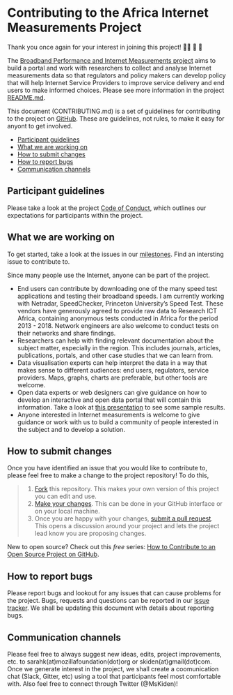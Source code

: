 # Contributing to the Africa Internet Measurements Project

Thank you once again for your interest in joining this project! 👏🏾 🎊 🎉

The [Broadband Performance and Internet Measurements project](https://github.com/MsKiden/africa-internet-measurements) aims to build a portal and work with researchers to collect and analyse Internet measurements data so that regulators and policy makers can develop policy that will help Internet Service Providers to improve service delivery and end users to make informed choices. Please see more information in the project [README.md](https://github.com/MsKiden/africa-internet-measurements/blob/master/README.md). 

This document (CONTRIBUTING.md) is a set of guidelines for contributing to the project on [GitHub](https://github.com/MsKiden/africa-internet-measurements). These are guidelines, not rules, to make it easy for anyont to get involved.

* [Participant guidelines](#participant-guidelines)
* [What we are working on](#what-we-are-working-on)
* [How to submit changes](#how-to-submit-changes)
* [How to report bugs](#how-to-report-bugs)
* [Communication channels](#communication-channels)

## Participant guidelines
Please take a look at the project [Code of Conduct](https://github.com/MsKiden/africa-internet-measurements/blob/master/CODE_OF_CONDUCT.md), which outlines our expectations for participants within the project. 

## What we are working on
To get started, take a look at the issues in our [milestones](https://github.com/MsKiden/africa-internet-measurements/projects/1). Find an intersting issue to contribute to. 

Since many people use the Internet, anyone can be part of the project. 
+ End users can contribute by downloading one of the many speed test applications and testing their broadband speeds. I am currently working with Netradar, SpeedChecker, Princeton University’s Speed Test. These vendors have generously agreed to provide raw data to Research ICT Africa, containing anonymous tests conducted in Africa for the period 2013 - 2018. Network engineers are also welcome to conduct tests on their networks and share findings. 
+	Researchers can help with finding relevant documentation about the subject matter, especially in the region. This includes journals, articles, publications, portals, and other case studies that we can learn from.
+ Data visualisation experts can help interpret the data in a way that makes sense to different audiences: end users, regulators, service providers. Maps, graphs, charts are preferable, but other tools are welcome. 
+ Open data experts or web designers can give guidance on how to develop an interactive and open data portal that will contain this information. Take a look at [this presentation](https://researchictafrica.net/wp/wp-content/uploads/2018/05/AIS18_performance-panel-vFinal-Draft.pdf) to see some sample results. 
+ Anyone interested in Internet measurements is welcome to give guidance or work with us to build a community of people interested in the subject and to develop a solution. 


## How to submit changes
Once you have identified an issue that you would like to contribute to, please feel free to make a change to the project repository! To do this, 

> 1. [Fork](https://help.github.com/articles/fork-a-repo/) this repository. This makes your own version of this project you can edit and use.
> 2. [Make your changes](https://guides.github.com/activities/forking/#making-changes). This can be done in your GitHub interface or on your local machine.
> 3. Once you are happy with your changes, [submit a pull request](https://help.github.com/articles/searching-issues-and-pull-requests/). This opens a discussion around your project and lets the project lead know you are proposing changes. 

New to open source? Check out this *free* series: [How to Contribute to an Open Source Project on GitHub](https://egghead.io/courses/how-to-contribute-to-an-open-source-project-on-github). 

## How to report bugs
Please report bugs and lookout for any issues that can cause problems for the project. Bugs, requests and questions can be reported in our [issue tracker](https://github.com/MsKiden/africa-internet-measurements/projects/1). We shall be updating this document with details about reporting bugs. 

## Communication channels
Please feel free to always suggest new ideas, edits, project improvements, etc. to sarahk(at)mozillafoundation(dot)org or skiden(at)gmail(dot)com. Once we generate interest in the project, we shall create a coomunication chat (Slack, Gitter, etc) using a tool that participants feel most comfortable with. Also feel free to connect through Twitter (@MsKiden)!
